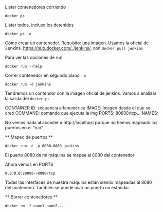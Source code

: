 Listar contenedores corriendo

    docker ps
    
Listar todos, incluso los detenidos

    docker ps -a
    
Cómo crear un contenedor.
Requisito: una imagen.
Usamos la oficial de Jenkins, https://hub.docker.com/_/jenkins/, con `docker pull jenkins`

Para ver las opciones de run

    docker run --help

Correr contenedor en segundo plano, `-d` 

    docker run -d jenkins

Tendremos un contendor con la imagen oficial de jenkins. 
Vamos a analizar la salida del `docker ps`

CONTAINER ID: secuencia alfanumérica
IMAGE: Imagen desde el que se creó
COMMAND: comando que ejecuta la img
PORTS: 80808/tcp...
NAMES:

No vemos nada al acceder a http://localhost porque no hemos mapeado los puertos en el "run"

** Mapeo de puertos **

    docker run -d -p 8080:8080 jenkins
    
El puerto 8080 de mi máquina se mapee al 8080 del contenedor

Ahora vemos en PORTS
 
    0.0.0.0:80890->8080/tcp
     
Todas las interfaces de nuestra máquina están siendo mapeadas al 8080 del contenedo.
También se puede usar un puerto no estándar.  

** Borrar contenedores **

    docker rm -f name1 name2....
    
    